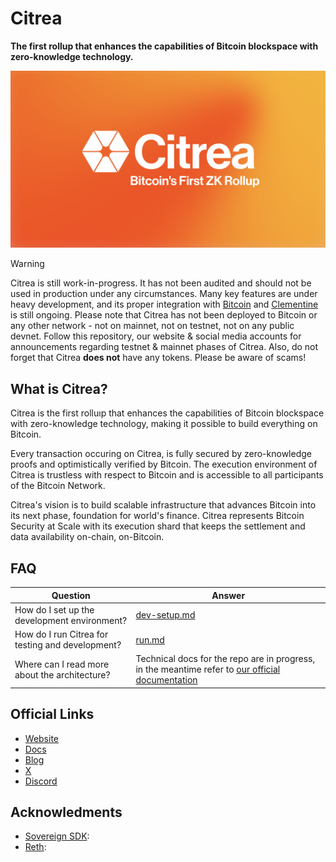 # Citrea

**The first rollup that enhances the capabilities of Bitcoin blockspace with zero-knowledge technology.**

![](assets/banner.png)

> [!WARNING]
> Citrea is still work-in-progress. It has not been audited and should not be used in production under any circumstances. Many key features are under heavy development, and its proper integration with [Bitcoin](https://github.com/bitcoin/bitcoin) and [Clementine](https://github.com/chainwayxyz/clementine) is still ongoing.
> Please note that Citrea has not been deployed to Bitcoin or any other network - not on mainnet, not on testnet, not on any public devnet. Follow this repository, our website & social media accounts for announcements regarding testnet & mainnet phases of Citrea. Also, do not forget that Citrea **does not** have any tokens.
> Please be aware of scams!

## What is Citrea?

Citrea is the first rolluıp that enhances the capabilities of Bitcoin blockspace with zero-knowledge technology, making it possible to build everything on Bitcoin.

Every transaction occuring on Citrea, is fully secured by zero-knowledge proofs and optimistically verified by Bitcoin. The execution environment of Citrea is trustless with respect to Bitcoin and is accessible to all participants of the Bitcoin Network.

Citrea's vision is to build scalable infrastructure that advances Bitcoin into its next phase, foundation for world's finance. Citrea represents Bitcoin Security at Scale with its execution shard that keeps the settlement and data availability on-chain, on-Bitcoin.

## FAQ

| Question                                         | Answer                                                                                                                      |
| ------------------------------------------------ | --------------------------------------------------------------------------------------------------------------------------- |
| How do I set up the development environment?     | [dev-setup.md](./docs/dev-setup.md)                                                                                         |
| How do I run Citrea for testing and development? | [run.md](./docs/run.md)                                                                                                     |
| Where can I read more about the architecture?    | Technical docs for the repo are in progress, in the meantime refer to [our official documentation](https://docs.citrea.xyz) |

## Official Links

- [Website](https://citrea.xyz)
- [Docs](https://docs.citrea.xyz)
- [Blog](https://blog.citrea.xyz)
- [X](https://x.com/citrea_xyz)
- [Discord](https://discord.citrea.xyz)

## Acknowledments

- [Sovereign SDK](https://github.com/Sovereign-Labs/sovereign-sdk):
- [Reth](https://github.com/paradigmxyz/reth):
